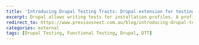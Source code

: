 ```yaml
---
title: 'Introducing Drupal Testing Traits: Drupal extension for testing existing sites'
excerpt: Drupal allows writing tests for installation profiles. A profile can have sample content which is created during installation, like umami in Drupal core. Drupal allows writing tests for modules as well. A module can also have sample content which is created during installation or config import.<br/>Drupal Testing Traits allows writing tests for an already installed site. A site with content types and content. You can write tests for the all the pages in your site in different viewports and test user interactions aka JavaScript tests.
redirect_to: https://www.previousnext.com.au/blog/introducing-drupal-testing-traits-drupal-extension-testing-existing-sites
categories: external
tags: [Drupal Testing, Functional Testing, Drupal, DTT]
---
```

